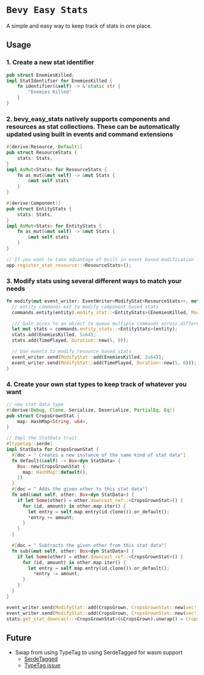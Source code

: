 # `Bevy Easy Stats`

A simple and easy way to keep track of stats in one place.

## Usage

### 1. Create a new stat identifier

```rust
pub struct EnemiesKilled;
impl StatIdentifier for EnemiesKilled {
    fn identifier(&self) -> &'static str {
        "Enemies Killed"
    }
}
```

### 2. bevy_easy_stats natively supports components and resources as stat collections. These can be automatically updated using built in events and command extensions

```rust
#[derive(Resource, Default)]
pub struct ResourceStats {
    stats: Stats,
}
impl AsMut<Stats> for ResourceStats {
    fn as_mut(&mut self) -> &mut Stats {
        &mut self.stats
    }
}

#[derive(Component)]
pub struct EntityStats {
    stats: Stats,
}
impl AsMut<Stats> for EntityStats {
    fn as_mut(&mut self) -> &mut Stats {
        &mut self.stats
    }
}

// If you want to take advantage of built in event based modification functionality make sure to register the stat resource in the app
app.register_stat_resource::<ResourceStats>();
```

### 3. Modify stats using several different ways to match your needs

```rust
fn modify(mut event_writer: EventWriter<ModifyStat<ResourceStats>>, mut commands: Commands) {
  // entity commands ext to modify component based stats
  commands.entity(entity).modify_stat::<EntityStats>(EnemiesKilled, ModificationType::add(5u64));

  /// Gain acces to an object to queue multiple commands across different types for component based stats
  let mut stats = commands.entity_stats::<EntityStats>(entity);
  stats.add(EnemiesKilled, 5u64);
  stats.add(TimePlayed, Duration::new(5, 0));

  // Use events to modify resource based stats
  event_writer.send(ModifyStat::add(EnemiesKilled, 2u64));
  event_writer.send(ModifyStat::add(TimePlayed, Duration::new(5, 0)));
}
```

### 4. Create your own stat types to keep track of whatever you want

```rust
// new stat data type
#[derive(Debug, Clone, Serialize, Deserialize, PartialEq, Eq)]
pub struct CropsGrownStat {
    map: HashMap<String, u64>,
}

// Impl the StatData trait
#[typetag::serde]
impl StatData for CropsGrownStat {
  #[doc = " Creates a new instance of the same kind of stat data"]
  fn default(&self) -> Box<dyn StatData> {
    Box::new(CropsGrownStat {
      map: HashMap::default(),
    })
  }
  #[doc = " Adds the given other to this stat data"]
  fn add(&mut self, other: Box<dyn StatData>) {
    if let Some(other) = other.downcast_ref::<CropsGrownStat>() {
      for (id, amount) in other.map.iter() {
        let entry = self.map.entry(id.clone()).or_default();
        *entry += amount;
      }
    }
  }

  #[doc = " Subtracts the given other from this stat data"]
  fn sub(&mut self, other: Box<dyn StatData>) {
    if let Some(other) = other.downcast_ref::<CropsGrownStat>() {
      for (id, amount) in other.map.iter() {
        let entry = self.map.entry(id.clone()).or_default();
          *entry -= amount;
      }
    }
  }
}

event_writer.send(ModifyStat::add(CropsGrown, CropsGrownStat::new(vec![("Potato".to_string(), 5)])));
event_writer.send(ModifyStat::add(CropsGrown, CropsGrownStat::new(vec![("Dandelion".to_string(), 100)])));
stats.get_stat_downcast::<CropsGrownStat>(&CropsGrown).unwrap() = CropsGrownStat::new(vec![("Dandelion".to_string(), 100), ("Potato".to_string(), 5)])
```

## Future

- Swap from using TypeTag to using SerdeTagged for wasm support
  - [SerdeTagged](https://github.com/qzed/serde_tagged)
  - [TypeTag issue](https://github.com/dtolnay/typetag/issues/54)

